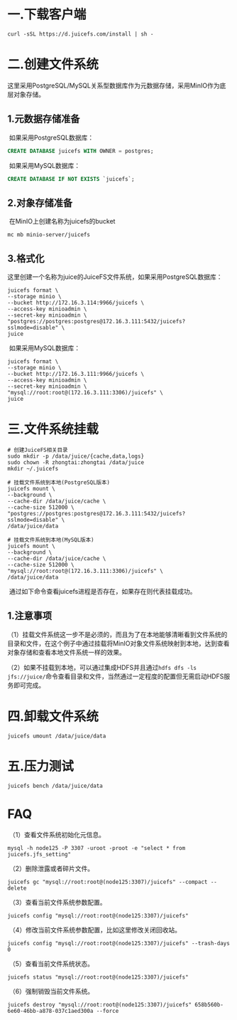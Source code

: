 # 一.下载客户端

```shell
curl -sSL https://d.juicefs.com/install | sh -
```



# 二.创建文件系统

​		这里采用PostgreSQL/MySQL关系型数据库作为元数据存储，采用MinIO作为底层对象存储。

## 1.元数据存储准备

​		如果采用PostgreSQL数据库：

```sql
CREATE DATABASE juicefs WITH OWNER = postgres;
```

​		如果采用MySQL数据库：

```sql
CREATE DATABASE IF NOT EXISTS `juicefs`;
```



## 2.对象存储准备

​	在MinIO上创建名称为juicefs的bucket

```shell
mc mb minio-server/juicefs
```



## 3.格式化

​		这里创建一个名称为juice的JuiceFS文件系统，如果采用PostgreSQL数据库：

```shell
juicefs format \
--storage minio \
--bucket http://172.16.3.114:9966/juicefs \
--access-key minioadmin \
--secret-key minioadmin \
"postgres://postgres:postgres@172.16.3.111:5432/juicefs?sslmode=disable" \
juice
```

​		如果采用MySQL数据库：

```shell
juicefs format \
--storage minio \
--bucket http://172.16.3.111:9966/juicefs \
--access-key minioadmin \
--secret-key minioadmin \
"mysql://root:root@(172.16.3.111:3306)/juicefs" \
juice
```

# 三.文件系统挂载

```shell
# 创建JuiceFS相关目录
sudo mkdir -p /data/juice/{cache,data,logs}
sudo chown -R zhongtai:zhongtai /data/juice
mkdir ~/.juicefs

# 挂载文件系统到本地(PostgreSQL版本)
juicefs mount \
--background \
--cache-dir /data/juice/cache \
--cache-size 512000 \
"postgres://postgres:postgres@172.16.3.111:5432/juicefs?sslmode=disable" \
/data/juice/data

# 挂载文件系统到本地(MySQL版本)
juicefs mount \
--background \
--cache-dir /data/juice/cache \
--cache-size 512000 \
"mysql://root:root@(172.16.3.111:3306)/juicefs" \
/data/juice/data
```

​		通过如下命令查看juicefs进程是否存在，如果存在则代表挂载成功。

## 1.注意事项

​		（1）挂载文件系统这一步不是必须的，而且为了在本地能够清晰看到文件系统的目录和文件，在这个例子中通过挂载将MinIO对象文件系统映射到本地，达到查看对象存储和查看本地文件系统一样的效果。

​		（2）如果不挂载到本地，可以通过集成HDFS并且通过`hdfs dfs -ls jfs://juice/`命令查看目录和文件，当然通过一定程度的配置但无需启动HDFS服务即可完成。

# 四.卸载文件系统 

```shell
juicefs umount /data/juice/data
```

# 五.压力测试

```shell
juicefs bench /data/juice/data
```



# FAQ

​		（1）查看文件系统初始化元信息。

```shell
mysql -h node125 -P 3307 -uroot -proot -e "select * from juicefs.jfs_setting"
```

​		（2）删除泄露或者碎片文件。

```shell
juicefs gc "mysql://root:root@(node125:3307)/juicefs" --compact --delete 
```

​		（3）查看当前文件系统参数配置。

```shell
juicefs config "mysql://root:root@(node125:3307)/juicefs"
```

​		（4）修改当前文件系统参数配置，比如这里修改关闭回收站。

```shell
juicefs config "mysql://root:root@(node125:3307)/juicefs" --trash-days 0
```

​		（5）查看当前文件系统状态。

```shell
juicefs status "mysql://root:root@(node125:3307)/juicefs"
```

​		（6）强制销毁当前文件系统。

```shell
juicefs destroy "mysql://root:root@(node125:3307)/juicefs" 658b560b-6e60-46bb-a878-037c1aed300a --force
```

